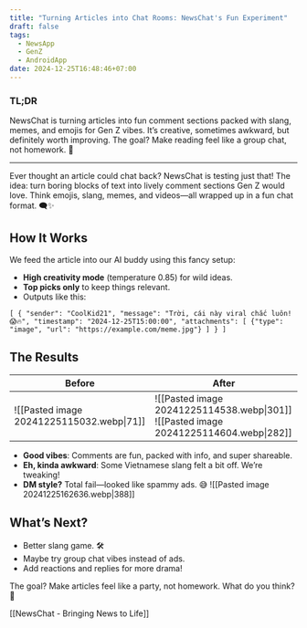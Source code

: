 ```yaml
---
title: "Turning Articles into Chat Rooms: NewsChat's Fun Experiment"
draft: false
tags:
  - NewsApp
  - GenZ
  - AndroidApp
date: 2024-12-25T16:48:46+07:00
---
```

### TL;DR

NewsChat is turning articles into fun comment sections packed with slang, memes, and emojis for Gen Z vibes. It’s creative, sometimes awkward, but definitely worth improving. The goal? Make reading feel like a group chat, not homework. 🎉

---

Ever thought an article could chat back? NewsChat is testing just that! The idea: turn boring blocks of text into lively comment sections Gen Z would love. Think emojis, slang, memes, and videos—all wrapped up in a fun chat format. 🗨️✨
## How It Works

We feed the article into our AI buddy using this fancy setup:

- **High creativity mode** (temperature 0.85) for wild ideas.
- **Top picks only** to keep things relevant.
- Outputs like this:

`[
    {
        "sender": "CoolKid21",
        "message": "Trời, cái này viral chắc luôn! 😱🔥",
        "timestamp": "2024-12-25T15:00:00",
        "attachments": [
            {"type": "image", "url": "https://example.com/meme.jpg"}
        ]
    }
]`


## The Results

| Before                                    | After                                                                                 |
| ----------------------------------------- | ------------------------------------------------------------------------------------- |
| ![[Pasted image 20241225115032.webp\|71]] | ![[Pasted image 20241225114538.webp\|301]] ![[Pasted image 20241225114604.webp\|282]] |


- **Good vibes**: Comments are fun, packed with info, and super shareable.
- **Eh, kinda awkward**: Some Vietnamese slang felt a bit off. We’re tweaking!
- **DM style?** Total fail—looked like spammy ads. 😅 ![[Pasted image 20241225162636.webp|388]]

## What’s Next?

- Better slang game. 🛠️
- Maybe try group chat vibes instead of ads.
- Add reactions and replies for more drama!

The goal? Make articles feel like a party, not homework. What do you think? 🎉

[[NewsChat - Bringing News to Life]]
